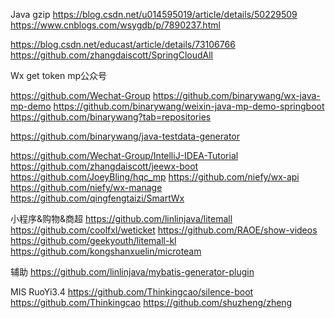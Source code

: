 Java  gzip
https://blog.csdn.net/u014595019/article/details/50229509
https://www.cnblogs.com/wsygdb/p/7890237.html

https://blog.csdn.net/educast/article/details/73106766
https://github.com/zhangdaiscott/SpringCloudAll


Wx get token  mp公众号

https://github.com/Wechat-Group
https://github.com/binarywang/wx-java-mp-demo
https://github.com/binarywang/weixin-java-mp-demo-springboot
https://github.com/binarywang?tab=repositories

https://github.com/binarywang/java-testdata-generator

https://github.com/Wechat-Group/IntelliJ-IDEA-Tutorial
https://github.com/zhangdaiscott/jeewx-boot
https://github.com/JoeyBling/hqc_mp
https://github.com/niefy/wx-api
https://github.com/niefy/wx-manage
https://github.com/qingfengtaizi/SmartWx


小程序&购物&商超
https://github.com/linlinjava/litemall
https://github.com/coolfxl/weticket
https://github.com/RAOE/show-videos
https://github.com/geekyouth/litemall-kl
https://github.com/kongshanxuelin/microteam

辅助
https://github.com/linlinjava/mybatis-generator-plugin


MIS    RuoYi3.4
https://github.com/Thinkingcao/silence-boot
https://github.com/Thinkingcao
https://github.com/shuzheng/zheng
